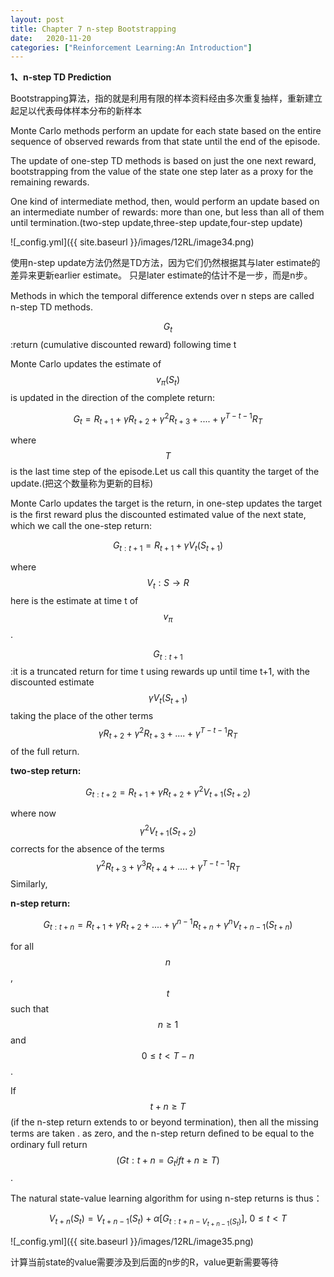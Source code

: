 ```yaml
---
layout: post
title: Chapter 7 n-step Bootstrapping
date:   2020-11-20
categories: ["Reinforcement Learning:An Introduction"]
---
```




**1、n-step TD Prediction**   

Bootstrapping算法，指的就是利用有限的样本资料经由多次重复抽样，重新建立起足以代表母体样本分布的新样本

Monte Carlo methods perform an update for each state based on the entire sequence of observed rewards from that state until the end of the episode.

The update of one-step TD methods  is based on just the one next reward, bootstrapping from the value of the state one step later as a proxy for the remaining rewards.

One kind of intermediate method, then, would perform an update based on an intermediate number of rewards: more than one, but less than all of them until termination.(two-step update,three-step update,four-step update)

![_config.yml]({{ site.baseurl }}/images/12RL/image34.png)  

使用n-step update方法仍然是TD方法，因为它们仍然根据其与later estimate的差异来更新earlier estimate。 只是later estimate的估计不是一步，而是n步。

Methods in which the temporal diﬀerence extends over n steps are called n-step TD methods. 

$$G_{t}$$:return (cumulative discounted reward) following time t  

Monte Carlo updates the estimate of $$v_{\pi}(S_{t})$$ is updated in the direction of the complete return:  

$$G_{t} = R_{t+1} + \gamma R_{t+2} + \gamma^2 R_{t+3} + ....+\gamma^{T-t-1} R_{T}$$

where $$T$$ is the last time step of the episode.Let us call this quantity the target of the update.(把这个数量称为更新的目标)   

Monte Carlo updates the target is the return, in one-step updates the target is the ﬁrst reward plus the discounted estimated value of the next state, which we call the one-step return:

$$G_{t:t+1} = R_{t+1} + \gamma V_{t}(S_{t+1})$$

where $$V_{t}:S \to R$$ here is the estimate at time t of $$v_{\pi}$$.  

$$G_{t:t+1}$$:it is a truncated return for time t using rewards up until time t+1, with the discounted estimate$$\gamma V_{t}(S_{t+1}) $$taking the place of the other terms $$\gamma R_{t+2} + \gamma^2 R_{t+3} + ....+\gamma^{T-t-1} R_{T}$$of the full return.   

**two-step return:**   

$$G_{t:t+2} = R_{t+1} + \gamma R_{t+2} + \gamma^2 V_{t+1}(S_{t+2})$$

where now $$\gamma^2 V_{t+1}(S_{t+2})$$ corrects for the absence of the terms $$ \gamma^2 R_{t+3} + \gamma^3 R_{t+4}+....+\gamma^{T-t-1} R_{T}$$ Similarly, 

**n-step return:**

$$G_{t:t+n} = R_{t+1} + \gamma R_{t+2} + ....+\gamma^{n-1}R_{t+n} + \gamma^{n}V_{t+n-1}(S_{t+n})$$

for all $$n$$, $$t$$ such that $$ n \ge 1$$and $$0 \le t < T −n$$.

If $$t+n \ge T $$(if the n-step return extends to or beyond termination), then all the missing terms are taken . as zero, and the n-step return deﬁned to be equal to the ordinary full return $$(Gt:t+n = G_{t} if t+n \ge T)$$. 

The natural state-value learning algorithm for using n-step returns is thus：  

$$V_{t+n}(S_{t}) = V_{t+n-1}(S_{t})+ \alpha[G_{t:t+n-V_{t+n-1}(S_{t})}], \ 0 \le t < T$$

![_config.yml]({{ site.baseurl }}/images/12RL/image35.png)  

计算当前state的value需要涉及到后面的n步的R，value更新需要等待   